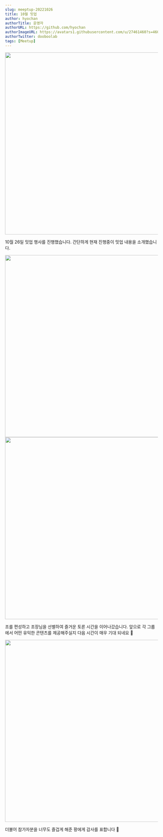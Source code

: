 ```yaml
---
slug: meeptup-20221026
title: 10월 밋업
author: hyochan
authorTitle: 운영자
authorURL: https://github.com/hyochan
authorImageURL: https://avatars1.githubusercontent.com/u/27461460?s=460&u=b5860875e26d33fd70fd210f4ea74f81cdf9d99b&v=4
authorTwitter: dooboolab
tags: [Meetup]
---
```


<img src="https://user-images.githubusercontent.com/27461460/198086669-908514bb-3f53-4c30-a8a7-6e7f2315c0fd.jpeg" width="600"/>

10월 26일 밋업 행사를 진행했습니다. 간단하게 현재 진행중이 밋업 내용을 소개했습니다.

<img src="https://user-images.githubusercontent.com/27461460/198086670-925d4fa1-6282-44d2-aa38-98f1b40262a3.jpeg" width="600"/>

<img src="https://user-images.githubusercontent.com/27461460/198086674-44aa40f2-42a0-4318-97bf-321a05ddcf98.jpeg" width="600" />

조를 편성하고 조장님을 선별하여 즐거운 토론 시간을 이어나갔습니다. 앞으로 각 그룹에서 어떤 유익한 콘텐츠를 제공해주실지 다음 시간이 매우 기대 되네요 🙂

<img src="https://user-images.githubusercontent.com/27461460/198088266-5ee23468-0623-4dcb-9d35-af4565479c43.jpeg" width="600" />

더불어 참가자분을 너무도 즐겁게 해준 팡에게 감사를 표합니다 🙏
